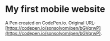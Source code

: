 # My first mobile website

A Pen created on CodePen.io. Original URL: [https://codepen.io/sonsolyom/pen/bGVqrwP](https://codepen.io/sonsolyom/pen/bGVqrwP).


